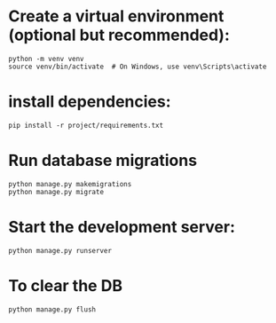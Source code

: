 # Create a virtual environment (optional but recommended):

```shell
python -m venv venv
source venv/bin/activate  # On Windows, use venv\Scripts\activate
```

# install dependencies:

```shell
pip install -r project/requirements.txt
```

# Run database migrations

```shell
python manage.py makemigrations
python manage.py migrate
```

# Start the development server:

```shell
python manage.py runserver
```

# To clear the DB

```shell
python manage.py flush
```
